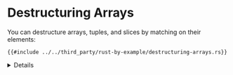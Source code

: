 # Destructuring Arrays

You can destructure arrays, tuples, and slices by matching on their elements:

```rust,editable
{{#include ../../third_party/rust-by-example/destructuring-arrays.rs}}
```


<details>

* Destructuring of slices of unknown length also works with patterns of fixed length.


```rust,editable
fn main() {
    inspect(&[0, -2, 3]);
    inspect(&[0, -2, 3, 4]);
}

#[rustfmt::skip]
fn inspect(slice: &[i32]) {
    println!("Tell me about {slice:?}");
    match slice {
        &[0, y, z] => println!("First is 0, y = {y}, and z = {z}"),
        &[1, ..]   => println!("First is 1 and the rest were ignored"),
        _          => println!("All elements were ignored"),
    }
}
```
  
* Create a new pattern using `_` to represent an element. 
* Add more values to the array.
* Point out that how `..` will expand to account for different number of elements.
* Show matching against the tail with patterns `[.., b]` and `[a@..,b]`

</details>
